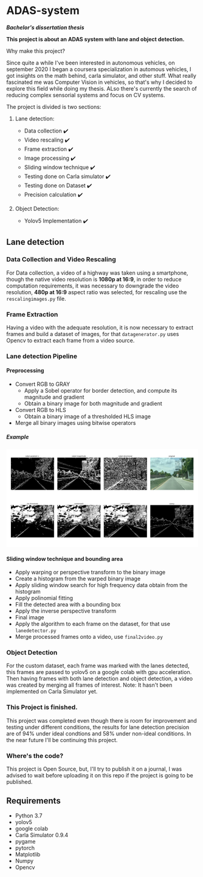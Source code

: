 # ADAS-system
***Bachelor's dissertation thesis***

**This project is about an ADAS system with lane and object detection.**

Why make this project?

Since quite a while I've been interested in autonomous vehicles, on september 2020 I began a coursera specialization in automous vehicles, I got insights on the math behind, carla simulator, and other stuff. What really fascinated me was Computer Vision in vehicles, so that's why I decided to explore this field while doing my thesis. ALso there's currently the search of reducing complex sensorial systems and focus on CV systems.

The project is divided is two sections:
 
  1. Lane detection:
      - Data collection ✔️
      - Video rescaling ✔️
      - Frame extraction ✔️
      - Image processing ✔️
      - Sliding window technique ✔️
      - Testing done on Carla simulator ✔️
      - Testing done on Dataset ✔️
      - Precision calculation ✔️
      
  2. Object Detection:
      - Yolov5 Implementation ✔️


## Lane detection
### Data Collection and Video Rescaling
For Data  collection, a video of a highway was taken using a smartphone, though the native video resolution is **1080p at 16:9**, in order to reduce computation requirements, it was necessary to downgrade the video resolution, **480p at 16:9** aspect ratio was selected, for rescaling use the `rescalingimages.py` file.

### Frame Extraction
Having a video with the adequate resolution, it is now necessary to extract frames and build a dataset of images, for that `datagenerator.py` uses Opencv to extract each frame from a video source.

### Lane detection Pipeline
#### Preprocessing
  - Convert RGB to GRAY
    - Apply a Sobel operator for border detection, and compute its magnitude and gradient
    - Obtain a binary image for both magnitude and gradient
  - Convert RGB to HLS
    - Obtain a binary image of a thresholded HLS image
  - Merge all binary images using bitwise operators

##### Example

  ![Example](https://github.com/AbeRodz/ADAS-system/blob/main/img/Figure_1.png "Example")


#### Sliding window technique and bounding area 
  - Apply warping or perspective transform to the binary image
  - Create a histogram from the warped binary image
  - Apply sliding window search for high frequency data obtain from the histogram
  - Apply polinomial fitting
  - Fill the detected area with a bounding box
  - Apply the inverse perspective transform
  - Final image
  - Apply the algorithm to each frame on the dataset, for that use `lanedetector.py`
- Merge processed frames onto a video, use `final2video.py`

### Object Detection
For the custom dataset, each frame was marked with the lanes detected, this frames are passed to yolov5 on a google colab with gpu acceleration. Then having frames with both lane detection and object detection, a video was created by merging all frames of interest.
Note: It hasn't been implemented on Carla Simulator yet.

### This Project is finished.
This project was completed even though there is room for improvement and testing under different conditions, the results for lane detection precision are of 94% under ideal condtions and 58% under non-ideal conditions. In the near future I'll be continuing this project.

### Where's the code?
This project is Open Source, but, I'll try to publish it on a journal, I was advised to wait before uploading it on this repo if the project is going to be published.

## Requirements
- Python 3.7
- yolov5
- google colab
- Carla Simulator 0.9.4
- pygame
- pytorch 
- Matplotlib
- Numpy
- Opencv 

